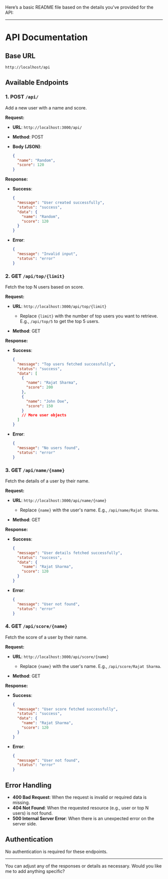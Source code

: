 Here’s a basic README file based on the details you've provided for the API:

---

# API Documentation

## Base URL

```
http://localhost/api
```

## Available Endpoints

### 1. **POST** `/api/`

Add a new user with a name and score.

**Request:**

* **URL**: `http://localhost:3000/api/`
* **Method**: POST
* **Body (JSON)**:

  ```json
  {
    "name": "Random",
    "score": 120
  }
  ```

**Response:**

* **Success**:

  ```json
  {
    "message": "User created successfully",
    "status": "success",
    "data": {
      "name": "Random",
      "score": 120
    }
  }
  ```

* **Error**:

  ```json
  {
    "message": "Invalid input",
    "status": "error"
  }
  ```

### 2. **GET** `/api/top/{limit}`

Fetch the top N users based on score.

**Request:**

* **URL**: `http://localhost:3000/api/top/{limit}`

  * Replace `{limit}` with the number of top users you want to retrieve. E.g., `/api/top/5` to get the top 5 users.
* **Method**: GET

**Response:**

* **Success**:

  ```json
  {
    "message": "Top users fetched successfully",
    "status": "success",
    "data": [
      {
        "name": "Rajat Sharma",
        "score": 200
      },
      {
        "name": "John Doe",
        "score": 150
      }
      // More user objects
    ]
  }
  ```

* **Error**:

  ```json
  {
    "message": "No users found",
    "status": "error"
  }
  ```

### 3. **GET** `/api/name/{name}`

Fetch the details of a user by their name.

**Request:**

* **URL**: `http://localhost:3000/api/name/{name}`

  * Replace `{name}` with the user's name. E.g., `/api/name/Rajat Sharma`.
* **Method**: GET

**Response:**

* **Success**:

  ```json
  {
    "message": "User details fetched successfully",
    "status": "success",
    "data": {
      "name": "Rajat Sharma",
      "score": 120
    }
  }
  ```

* **Error**:

  ```json
  {
    "message": "User not found",
    "status": "error"
  }
  ```

### 4. **GET** `/api/score/{name}`

Fetch the score of a user by their name.

**Request:**

* **URL**: `http://localhost:3000/api/score/{name}`

  * Replace `{name}` with the user's name. E.g., `/api/score/Rajat Sharma`.
* **Method**: GET

**Response:**

* **Success**:

  ```json
  {
    "message": "User score fetched successfully",
    "status": "success",
    "data": {
      "name": "Rajat Sharma",
      "score": 120
    }
  }
  ```

* **Error**:

  ```json
  {
    "message": "User not found",
    "status": "error"
  }
  ```

## Error Handling

* **400 Bad Request**: When the request is invalid or required data is missing.
* **404 Not Found**: When the requested resource (e.g., user or top N users) is not found.
* **500 Internal Server Error**: When there is an unexpected error on the server side.

## Authentication

No authentication is required for these endpoints.

---

You can adjust any of the responses or details as necessary. Would you like me to add anything specific?
